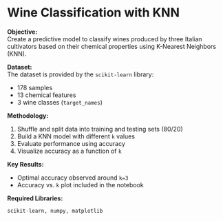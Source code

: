 # Wine Classification with KNN

**Objective:**  
Create a predictive model to classify wines produced by three Italian cultivators based on their chemical properties using K-Nearest Neighbors (KNN).

**Dataset:**  
The dataset is provided by the `scikit-learn` library:
- 178 samples
- 13 chemical features
- 3 wine classes (`target_names`)

**Methodology:**  
1. Shuffle and split data into training and testing sets (80/20)  
2. Build a KNN model with different `k` values  
3. Evaluate performance using accuracy  
4. Visualize accuracy as a function of `k`

**Key Results:**  
- Optimal accuracy observed around `k=3`  
- Accuracy vs. `k` plot included in the notebook

**Required Libraries:**  
```python
scikit-learn, numpy, matplotlib
